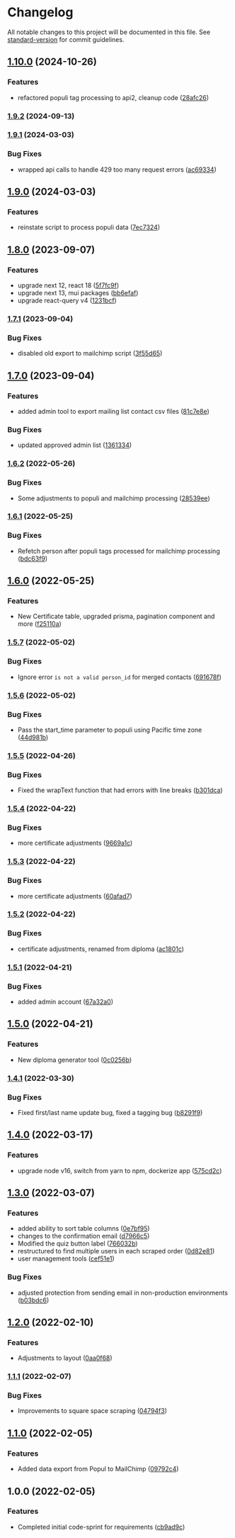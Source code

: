# Changelog

All notable changes to this project will be documented in this file. See [standard-version](https://github.com/conventional-changelog/standard-version) for commit guidelines.

## [1.10.0](https://github.com/claytonfbell/ondemand-mnw/compare/v1.9.2...v1.10.0) (2024-10-26)


### Features

* refactored populi tag processing to api2, cleanup code ([28afc26](https://github.com/claytonfbell/ondemand-mnw/commit/28afc26b59312ad2143bc89055f0286d858edecf))

### [1.9.2](https://github.com/claytonfbell/ondemand-mnw/compare/v1.9.1...v1.9.2) (2024-09-13)

### [1.9.1](https://github.com/claytonfbell/ondemand-mnw/compare/v1.9.0...v1.9.1) (2024-03-03)


### Bug Fixes

* wrapped api calls to handle 429 too many request errors ([ac69334](https://github.com/claytonfbell/ondemand-mnw/commit/ac693345e627bb2072be94af0c073199f3b8b7b6))

## [1.9.0](https://github.com/claytonfbell/ondemand-mnw/compare/v1.8.0...v1.9.0) (2024-03-03)


### Features

* reinstate script to process populi data ([7ec7324](https://github.com/claytonfbell/ondemand-mnw/commit/7ec7324abe003b07528f7cc72c07838a55e72ef4))

## [1.8.0](https://github.com/claytonfbell/ondemand-mnw/compare/v1.7.1...v1.8.0) (2023-09-07)


### Features

* upgrade next 12, react 18 ([5f7fc9f](https://github.com/claytonfbell/ondemand-mnw/commit/5f7fc9fcef6ac94d6f12ba543929f4aefb8bcd83))
* upgrade next 13, mui packages ([bb6efaf](https://github.com/claytonfbell/ondemand-mnw/commit/bb6efaf7f593de10aeba13c2aca7d01ca171a26b))
* upgrade react-query v4 ([1231bcf](https://github.com/claytonfbell/ondemand-mnw/commit/1231bcfaf42a98e3cecf33abdf11cd6b86c8f659))

### [1.7.1](https://github.com/claytonfbell/ondemand-mnw/compare/v1.7.0...v1.7.1) (2023-09-04)


### Bug Fixes

* disabled old export to mailchimp script ([3f55d65](https://github.com/claytonfbell/ondemand-mnw/commit/3f55d652ccd79a4c1014450cddb8b748cc1e5cb7))

## [1.7.0](https://github.com/claytonfbell/ondemand-mnw/compare/v1.6.2...v1.7.0) (2023-09-04)


### Features

* added admin tool to export mailing list contact csv files ([81c7e8e](https://github.com/claytonfbell/ondemand-mnw/commit/81c7e8e0e9b83bc1d731055379cc814f09b4ab07))


### Bug Fixes

* updated approved admin list ([1361334](https://github.com/claytonfbell/ondemand-mnw/commit/1361334404b2710bdf1b20edeb5f64da352d9283))

### [1.6.2](https://github.com/claytonfbell/ondemand-mnw/compare/v1.6.1...v1.6.2) (2022-05-26)


### Bug Fixes

* Some adjustments to populi and mailchimp processing ([28539ee](https://github.com/claytonfbell/ondemand-mnw/commit/28539ee0adfadda6deeff7322a46735d233cee61))

### [1.6.1](https://github.com/claytonfbell/ondemand-mnw/compare/v1.6.0...v1.6.1) (2022-05-25)


### Bug Fixes

* Refetch person after populi tags processed for mailchimp processing ([bdc63f9](https://github.com/claytonfbell/ondemand-mnw/commit/bdc63f9f8da7ebbfde5be5b34cb6e6fc03538d57))

## [1.6.0](https://github.com/claytonfbell/ondemand-mnw/compare/v1.5.7...v1.6.0) (2022-05-25)


### Features

* New Certificate table, upgraded prisma, pagination component and more ([f25110a](https://github.com/claytonfbell/ondemand-mnw/commit/f25110a444c6f8ecb4abbfae2e57bac80fdb0d3b))

### [1.5.7](https://github.com/claytonfbell/ondemand-mnw/compare/v1.5.6...v1.5.7) (2022-05-02)


### Bug Fixes

* Ignore error `is not a valid person_id` for merged contacts ([691678f](https://github.com/claytonfbell/ondemand-mnw/commit/691678fcfd37ef4527ee5b702b3b482b3a86901d))

### [1.5.6](https://github.com/claytonfbell/ondemand-mnw/compare/v1.5.5...v1.5.6) (2022-05-02)


### Bug Fixes

* Pass the start_time parameter to populi using Pacific time zone ([44d981b](https://github.com/claytonfbell/ondemand-mnw/commit/44d981bc8f7de6568ee288e185c7adb9e492ebdb))

### [1.5.5](https://github.com/claytonfbell/ondemand-mnw/compare/v1.5.4...v1.5.5) (2022-04-26)


### Bug Fixes

* Fixed the wrapText function that had errors with line breaks ([b301dca](https://github.com/claytonfbell/ondemand-mnw/commit/b301dca97d2e4f8d7bf3120aaf758496caf44181))

### [1.5.4](https://github.com/claytonfbell/ondemand-mnw/compare/v1.5.3...v1.5.4) (2022-04-22)


### Bug Fixes

* more certificate adjustments ([9669a1c](https://github.com/claytonfbell/ondemand-mnw/commit/9669a1ce3d016096fdeea35f65367c13ae512010))

### [1.5.3](https://github.com/claytonfbell/ondemand-mnw/compare/v1.5.2...v1.5.3) (2022-04-22)


### Bug Fixes

* more certificate adjustments ([60afad7](https://github.com/claytonfbell/ondemand-mnw/commit/60afad72dc5866cdf0f12ac9f32370963bc15195))

### [1.5.2](https://github.com/claytonfbell/ondemand-mnw/compare/v1.5.1...v1.5.2) (2022-04-22)


### Bug Fixes

* certificate adjustments, renamed from diploma ([ac1801c](https://github.com/claytonfbell/ondemand-mnw/commit/ac1801c8d2aef4aec44b6ce6d51ff40d29497105))

### [1.5.1](https://github.com/claytonfbell/ondemand-mnw/compare/v1.5.0...v1.5.1) (2022-04-21)


### Bug Fixes

* added admin account ([67a32a0](https://github.com/claytonfbell/ondemand-mnw/commit/67a32a085440322a4dd5b0fb1d0ad63dc74fb63e))

## [1.5.0](https://github.com/claytonfbell/ondemand-mnw/compare/v1.4.1...v1.5.0) (2022-04-21)


### Features

* New diploma generator tool ([0c0256b](https://github.com/claytonfbell/ondemand-mnw/commit/0c0256b2e6de585509836fc5babdf9c761479712))

### [1.4.1](https://github.com/claytonfbell/ondemand-mnw/compare/v1.4.0...v1.4.1) (2022-03-30)


### Bug Fixes

* Fixed first/last name update bug, fixed a tagging bug ([b8291f9](https://github.com/claytonfbell/ondemand-mnw/commit/b8291f94ce2e884003cdbd87f073b4aa1ff3120b))

## [1.4.0](https://github.com/claytonfbell/ondemand-mnw/compare/v1.3.0...v1.4.0) (2022-03-17)


### Features

* upgrade node v16, switch from yarn to npm, dockerize app ([575cd2c](https://github.com/claytonfbell/ondemand-mnw/commit/575cd2c8ee3fc56c2c54051a30db6907185b576c))

## [1.3.0](https://github.com/claytonfbell/ondemand-mnw/compare/v1.2.0...v1.3.0) (2022-03-07)


### Features

* added ability to sort table columns ([0e7bf95](https://github.com/claytonfbell/ondemand-mnw/commit/0e7bf95bd3920af896481df733017d2183278138))
* changes to the confirmation email ([d7966c5](https://github.com/claytonfbell/ondemand-mnw/commit/d7966c54338fcc5eb5945db90e03d1511c8cbd99))
* Modified the quiz button label ([766032b](https://github.com/claytonfbell/ondemand-mnw/commit/766032bb4785af43b434d4b21925fa594e0789a7))
* restructured to find multiple users in each scraped order ([0d82e81](https://github.com/claytonfbell/ondemand-mnw/commit/0d82e81276738496e904f72b8d327fe41fa3ff38))
* user management tools ([cef51e1](https://github.com/claytonfbell/ondemand-mnw/commit/cef51e15bef5ef6a4cebf0d3a7b5e26a506389ca))


### Bug Fixes

* adjusted protection from sending email in non-production environments ([b03bdc6](https://github.com/claytonfbell/ondemand-mnw/commit/b03bdc6ba9d1b872ee03e9a505b8b41a66163a55))

## [1.2.0](https://github.com/claytonfbell/ondemand-mnw/compare/v1.1.1...v1.2.0) (2022-02-10)


### Features

* Adjustments to layout ([0aa0f68](https://github.com/claytonfbell/ondemand-mnw/commit/0aa0f68617e37110256deb46a8a75a8746907a54))

### [1.1.1](https://github.com/claytonfbell/ondemand-mnw/compare/v1.1.0...v1.1.1) (2022-02-07)


### Bug Fixes

* Improvements to square space scraping ([04794f3](https://github.com/claytonfbell/ondemand-mnw/commit/04794f3edfa7fe31700dbffda2ad2bb7db38dd0b))

## [1.1.0](https://github.com/claytonfbell/ondemand-mnw/compare/v1.0.0...v1.1.0) (2022-02-05)


### Features

* Added data export from Popul to MailChimp ([09792c4](https://github.com/claytonfbell/ondemand-mnw/commit/09792c49abbdb3c05fc02145d0126e07cc5fd098))

## 1.0.0 (2022-02-05)


### Features

* Completed initial code-sprint for requirements ([cb9ad9c](https://github.com/claytonfbell/ondemand-mnw/commit/cb9ad9cde5a985fa3be3a983b2190552f9d42fc8))
